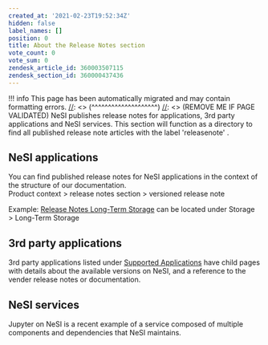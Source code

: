 ```yaml
---
created_at: '2021-02-23T19:52:34Z'
hidden: false
label_names: []
position: 0
title: About the Release Notes section
vote_count: 0
vote_sum: 0
zendesk_article_id: 360003507115
zendesk_section_id: 360000437436
---
```



[//]: <> (REMOVE ME IF PAGE VALIDATED)
[//]: <> (vvvvvvvvvvvvvvvvvvvv)
!!! info
    This page has been automatically migrated and may contain formatting errors.
[//]: <> (^^^^^^^^^^^^^^^^^^^^)
[//]: <> (REMOVE ME IF PAGE VALIDATED)
NeSI publishes release notes for applications, 3rd party applications
and NeSI services. This section will function as a directory to find all
published release note articles with the label 'releasenote' . 

## NeSI applications

You can find published release notes for NeSI applications in the
context of the structure of our documentation.   
Product context &gt; release notes section &gt; versioned release note

Example: [Release Notes Long-Term
Storage](https://support.nesi.org.nz/hc/en-gb/sections/360000502675) can
be located under Storage &gt; Long-Term Storage

## 3rd party applications

3rd party applications listed under [Supported
Applications](https://support.nesi.org.nz/hc/en-gb/sections/360000040076)
have child pages with details about the available versions on NeSI, and
a reference to the vender release notes or documentation.

## NeSI services

Jupyter on NeSI is a recent example of a service composed of multiple
components and dependencies that NeSI maintains.

 
